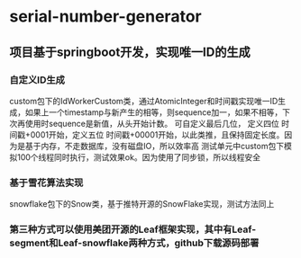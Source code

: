 # serial-number-generator
## 项目基于springboot开发，实现唯一ID的生成
### 自定义ID生成
custom包下的IdWorkerCustom类，通过AtomicInteger和时间戳实现唯一ID生成，如果上一个timestamp与新产生的相等，则sequence加一，如果不相等，下次再使用时sequence是新值，从头开始计数。
可自定义最后几位， 定义四位 时间戳+0001开始，定义五位 时间戳+00001开始，以此类推，且保持固定长度。因为是基于内存，不走数据库，没有磁盘IO，所以效率高
测试单元中custom包下模拟100个线程同时执行，测试效果ok。因为使用了同步锁，所以线程安全
### 基于雪花算法实现
snowflake包下的Snow类，基于推特开源的SnowFlake实现，测试方法同上


### 第三种方式可以使用美团开源的Leaf框架实现，其中有Leaf-segment和Leaf-snowflake两种方式，github下载源码部署 
